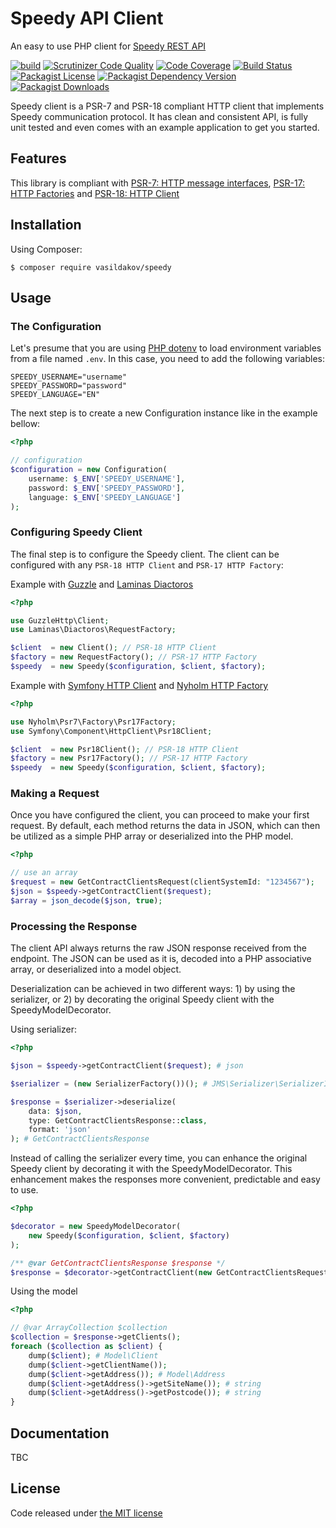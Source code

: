 # Speedy API Client 

An easy to use PHP client for [Speedy REST API](https://api.speedy.bg/web-api.html) 

[![build](https://github.com/vasildakov/speedy/actions/workflows/php.yml/badge.svg)](https://github.com/vasildakov/speedy/actions)
[![Scrutinizer Code Quality](https://scrutinizer-ci.com/g/vasildakov/speedy/badges/quality-score.png?b=main)](https://scrutinizer-ci.com/g/vasildakov/speedy/?branch=main)
[![Code Coverage](https://scrutinizer-ci.com/g/vasildakov/speedy/badges/coverage.png?b=main)](https://scrutinizer-ci.com/g/vasildakov/speedy/?branch=main)
[![Build Status](https://scrutinizer-ci.com/g/vasildakov/speedy/badges/build.png?b=main)](https://scrutinizer-ci.com/g/vasildakov/speedy/build-status/main)
[![Packagist License](https://img.shields.io/packagist/l/vasildakov/speedy?color=blue)](https://github.com/vasildakov/speedy/blob/main/LICENSE)
[![Packagist Dependency Version](https://img.shields.io/packagist/dependency-v/vasildakov/speedy/php)](https://packagist.org/packages/vasildakov/shipping)
[![Packagist Downloads](https://img.shields.io/packagist/dt/vasildakov/speedy?color=blue)](https://packagist.org/packages/vasildakov/speedy/stats)

Speedy client is a PSR-7 and PSR-18 compliant HTTP client that implements Speedy communication protocol. 
It has clean and consistent API, is fully unit tested and even comes with an example application to get you started.


## Features

This library is compliant with [PSR-7: HTTP message interfaces](https://www.php-fig.org/psr/psr-7/), [PSR-17: HTTP Factories](https://www.php-fig.org/psr/psr-17/) and [PSR-18: HTTP Client](https://www.php-fig.org/psr/psr-18/) 


## Installation

Using Composer: 

```
$ composer require vasildakov/speedy
```

## Usage

### The Configuration

Let's presume that you are using [PHP dotenv](https://github.com/vlucas/phpdotenv) to load environment variables 
from a file named `.env`. In this case, you need to add the following variables:

```
SPEEDY_USERNAME="username"
SPEEDY_PASSWORD="password"
SPEEDY_LANGUAGE="EN"
```

The next step is to create a new Configuration instance like in the example bellow:

```php 
<?php

// configuration
$configuration = new Configuration(
    username: $_ENV['SPEEDY_USERNAME'],
    password: $_ENV['SPEEDY_PASSWORD'],
    language: $_ENV['SPEEDY_LANGUAGE']
);
```

### Configuring Speedy Client

The final step is to configure the Speedy client. 
The client can be configured with any `PSR-18 HTTP Client` and `PSR-17 HTTP Factory`:

Example with [Guzzle](https://github.com/guzzle/guzzle) and [Laminas Diactoros](https://github.com/laminas/laminas-diactoros)
```php
<?php

use GuzzleHttp\Client;
use Laminas\Diactoros\RequestFactory;

$client  = new Client(); // PSR-18 HTTP Client
$factory = new RequestFactory(); // PSR-17 HTTP Factory
$speedy  = new Speedy($configuration, $client, $factory);
```

Example with [Symfony HTTP Client](https://github.com/symfony/http-client) 
and [Nyholm HTTP Factory](https://github.com/Nyholm/psr7)
```php
<?php

use Nyholm\Psr7\Factory\Psr17Factory;
use Symfony\Component\HttpClient\Psr18Client;

$client  = new Psr18Client(); // PSR-18 HTTP Client
$factory = new Psr17Factory(); // PSR-17 HTTP Factory
$speedy  = new Speedy($configuration, $client, $factory);

```

### Making a Request

Once you have configured the client, you can proceed to make your first request. 
By default, each method returns the data in JSON, which can then be utilized as a 
simple PHP array or deserialized into the PHP model.

```php
<?php

// use an array
$request = new GetContractClientsRequest(clientSystemId: "1234567");
$json = $speedy->getContractClient($request);
$array = json_decode($json, true);
```

### Processing the Response

The client API always returns the raw JSON response received from the endpoint. 
The JSON can be used as it is, decoded into a PHP associative array, or deserialized 
into a model object.

Deserialization can be achieved in two different ways: 1) by using the serializer, 
or 2) by decorating the original Speedy client with the SpeedyModelDecorator.


Using serializer:

```php
<?php

$json = $speedy->getContractClient($request); # json

$serializer = (new SerializerFactory())(); # JMS\Serializer\SerializerInterface

$response = $serializer->deserialize(
    data: $json, 
    type: GetContractClientsResponse::class, 
    format: 'json'
); # GetContractClientsResponse
```

Instead of calling the serializer every time, you can enhance the original Speedy client 
by decorating it with the SpeedyModelDecorator. This enhancement makes the responses more 
convenient, predictable and easy to use.

```php
<?php

$decorator = new SpeedyModelDecorator(
    new Speedy($configuration, $client, $factory)
);

/** @var GetContractClientsResponse $response */
$response = $decorator->getContractClient(new GetContractClientsRequest());
```

Using the model

```php
<?php

// @var ArrayCollection $collection
$collection = $response->getClients();
foreach ($collection as $client) {
    dump($client); # Model\Client
    dump($client->getClientName());
    dump($client->getAddress()); # Model\Address
    dump($client->getAddress()->getSiteName()); # string
    dump($client->getAddress()->getPostcode()); # string 
}
```


## Documentation

TBC

## License

Code released under [the MIT license](https://github.com/vasildakov/speedy/blob/main/LICENSE)